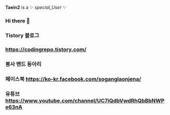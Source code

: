 **Taein2** is a ✨ _special_User_ ✨ 


### Hi there 👋


### Tistory 블로그 
### https://codingrepo.tistory.com/


### 봉사 밴드 동아리
### 페이스북 https://ko-kr.facebook.com/soganglaonjena/
### 유튜브 https://www.youtube.com/channel/UC7iQdbVwdRhQbBbNWPe63nA
